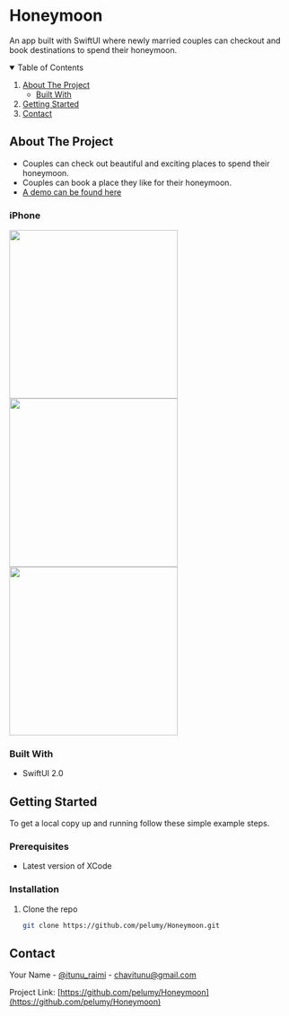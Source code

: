 # Honeymoon
An app built with SwiftUI where newly married couples can checkout and book destinations to spend their honeymoon.


<!-- TABLE OF CONTENTS -->
<details open="open">
  <summary>Table of Contents</summary>
  <ol>
    <li>
      <a href="#about-the-project">About The Project</a>
      <ul>
        <li><a href="#built-with">Built With</a></li>
      </ul>
    </li>
    <li>
      <a href="#getting-started">Getting Started</a>
    </li>
    <li><a href="#contact">Contact</a></li>
  </ol>
</details>



<!-- ABOUT THE PROJECT -->
## About The Project
- Couples can check out beautiful and exciting places to spend their honeymoon.
- Couples can book a place they like for their honeymoon.
- [A demo can be found here](https://drive.google.com/file/d/1n-huXYcCyZXBZl0yJYftmQvOACZVwuYv/view?usp=sharing)


### iPhone
<p float = "left">
<img src="https://drive.google.com/uc?export=view&id=1VLmmglUj7cS1vhxHGP_1FThcPbss3_cv" width = "300" >
<img src="https://drive.google.com/uc?export=view&id=1_eDn-JJGZ8GFODTEsz6xxCFMx0DsjX5c" width = "300" >
<img src="https://drive.google.com/uc?export=view&id=1Oz9Pi1SAjeVT4Q8jI1tgI32-YSk2IjyS" width = "300" >
</p>


### Built With

* SwiftUI 2.0

<!-- GETTING STARTED -->
## Getting Started

To get a local copy up and running follow these simple example steps.

### Prerequisites

* Latest version of XCode

### Installation

1. Clone the repo
   ```sh
   git clone https://github.com/pelumy/Honeymoon.git
   ```


<!-- CONTACT -->
## Contact

Your Name - [@itunu_raimi](https://twitter.com/itunu_raimi) - chavitunu@gmail.com

Project Link: [https://github.com/pelumy/Honeymoon](https://github.com/pelumy/Honeymoon)




